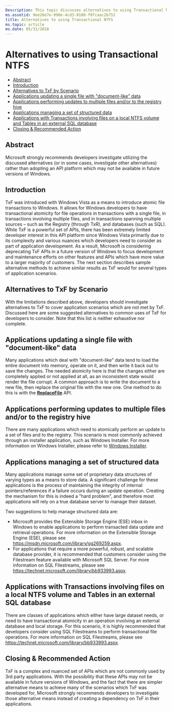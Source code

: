 ```yaml
---
Description: This topic discusses alternatives to using Transactional NTFS API (TxF) in common usage scenarios.
ms.assetid: 9ee26e7e-990e-4cd3-8180-f0fcaac2b752
title: Alternatives to using Transactional NTFS
ms.topic: article
ms.date: 05/31/2018
---
```


# Alternatives to using Transactional NTFS

-   [Abstract](#abstract)
-   [Introduction](#introduction)
-   [Alternatives to TxF by Scenario](#alternatives-to-txf-by-scenario)
-   [Applications updating a single file with "document-like" data](#applications-updating-a-single-file-with-document-like-data)
-   [Applications performing updates to multiple files and/or to the registry hive](#applications-performing-updates-to-multiple-files-andor-to-the-registry-hive)
-   [Applications managing a set of structured data](#applications-managing-a-set-of-structured-data)
-   [Applications with Transactions involving files on a local NTFS volume and Tables in an external SQL database](#applications-with-transactions-involving-files-on-a-local-ntfs-volume-and-tables-in-an-external-sql-database)
-   [Closing & Recommended Action](/windows)

## Abstract

Microsoft strongly recommends developers investigate utilizing the discussed alternatives (or in some cases, investigate other alternatives) rather than adopting an API platform which may not be available in future versions of Windows.

## Introduction

TxF was introduced with Windows Vista as a means to introduce atomic file transactions to Windows. It allows for Windows developers to have transactional atomicity for file operations in transactions with a single file, in transactions involving multiple files, and in transactions spanning multiple sources – such as the Registry (through TxR), and databases (such as SQL). While TxF is a powerful set of APIs, there has been extremely limited developer interest in this API platform since Windows Vista primarily due to its complexity and various nuances which developers need to consider as part of application development. As a result, Microsoft is considering deprecating TxF APIs in a future version of Windows to focus development and maintenance efforts on other features and APIs which have more value to a larger majority of customers. The next section describes sample alternative methods to achieve similar results as TxF would for several types of application scenarios.

## Alternatives to TxF by Scenario

With the limitations described above, developers should investigate alternatives to TxF to cover application scenarios which are not met by TxF. Discussed here are some suggested alternatives to common uses of TxF for developers to consider. Note that this list is neither exhaustive nor complete.

## Applications updating a single file with "document-like" data

Many applications which deal with "document-like" data tend to load the entire document into memory, operate on it, and then write it back out to save the changes. The needed atomicity here is that the changes either are completely applied or not applied at all, as an inconsistent state would render the file corrupt. A common approach is to write the document to a new file, then replace the original file with the new one. One method to do this is with the [**ReplaceFile**](/windows/desktop/api/WinBase/nf-winbase-replacefilea) API.

## Applications performing updates to multiple files and/or to the registry hive

There are many applications which need to atomically perform an update to a set of files and to the registry. This scenario is most commonly achieved through an installer application, such as Windows Installer. For more information on Windows Installer, please refer to [Windows Installer](/windows/desktop/Msi/windows-installer-portal).

## Applications managing a set of structured data

Many applications manage some set of proprietary data structures of varying types as a means to store data. A significant challenge for these applications is the process of maintaining the integrity of internal pointers/references if a failure occurs during an update operation. Creating the mechanism for this is indeed a "hard problem", and therefore most applications will rely on a true database server to manage their dataset.

Two suggestions to help manage structured data are:

-   Microsoft provides the Extensible Storage Engine (ESE) inbox in Windows to enable applications to perform transacted data update and retrieval operations. For more information on the Extensible Storage Engine (ESE), please see <https://msdn.microsoft.com/library/gg269259.aspx>.
-   For applications that require a more powerful, robust, and scalable database provider, it is recommended that customers consider using the Filestream feature available with Microsoft SQL Server. For more information on SQL Filestreams, please see <https://technet.microsoft.com/library/bb933993.aspx>.

## Applications with Transactions involving files on a local NTFS volume and Tables in an external SQL database

There are classes of applications which either have large dataset needs, or need to have transactional atomicity in an operation involving an external database and local storage. For this scenario, it is highly recommended that developers consider using SQL Filestreams to perform transactional file operations. For more information on SQL Filestreams, please see <https://technet.microsoft.com/library/bb933993.aspx>.

## Closing & Recommended Action

TxF is a complex and nuanced set of APIs which are not commonly used by 3rd party applications. With the possibility that these APIs may not be available in future versions of Windows, and the fact that there are simpler alternative means to achieve many of the scenarios which TxF was developed for, Microsoft strongly recommends developers to investigate those alternative means instead of creating a dependency on TxF in their applications.

 

 